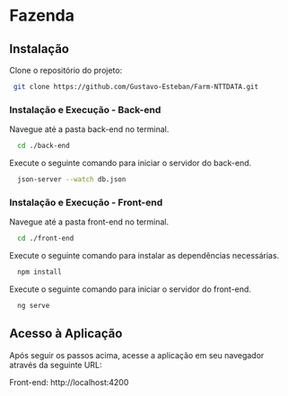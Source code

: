 # Fazenda

## Instalação

Clone o repositório do projeto:

```bash
 git clone https://github.com/Gustavo-Esteban/Farm-NTTDATA.git
```

### Instalação e Execução - Back-end

Navegue até a pasta back-end no terminal.

```bash
  cd ./back-end
```

Execute o seguinte comando para iniciar o servidor do back-end.

```bash
  json-server --watch db.json
```

### Instalação e Execução - Front-end

Navegue até a pasta front-end no terminal.

```bash
  cd ./front-end
```

Execute o seguinte comando para instalar as dependências necessárias.

```bash
  npm install
```

Execute o seguinte comando para iniciar o servidor do front-end.

```bash
  ng serve
```

## Acesso à Aplicação

Após seguir os passos acima, acesse a aplicação em seu navegador através da seguinte URL:

Front-end: http://localhost:4200
